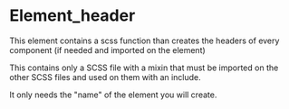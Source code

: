 # Element_header

This element contains a scss function than creates the headers of every component (if needed and imported on the element)

This contains only a SCSS file with a mixin that must be imported on the other SCSS files and used on them with an include.

It only needs the "name" of the element you will create.
